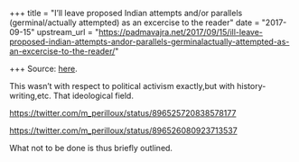 +++
title = "I’ll leave proposed Indian attempts and/or parallels (germinal/actually attempted) as an excercise to the reader"
date = "2017-09-15"
upstream_url = "https://padmavajra.net/2017/09/15/ill-leave-proposed-indian-attempts-andor-parallels-germinalactually-attempted-as-an-excercise-to-the-reader/"

+++
Source: [here](https://padmavajra.net/2017/09/15/ill-leave-proposed-indian-attempts-andor-parallels-germinalactually-attempted-as-an-excercise-to-the-reader/).

This wasn’t with respect to political activism exactly,but with
history-writing,etc. That ideological field.



<https://twitter.com/m_perilloux/status/896525720838578177>



<https://twitter.com/m_perilloux/status/896526080923713537>



What not to be done is thus briefly outlined.
